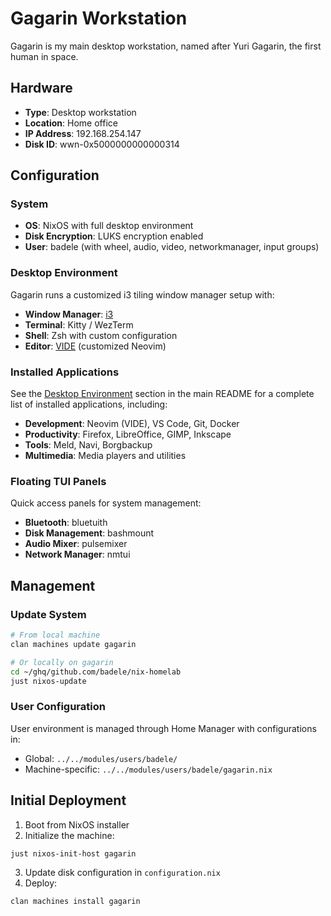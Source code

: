 # Gagarin Workstation

Gagarin is my main desktop workstation, named after Yuri Gagarin, the first human in space.

## Hardware

- **Type**: Desktop workstation
- **Location**: Home office
- **IP Address**: 192.168.254.147
- **Disk ID**: wwn-0x5000000000000314

## Configuration

### System

- **OS**: NixOS with full desktop environment
- **Disk Encryption**: LUKS encryption enabled
- **User**: badele (with wheel, audio, video, networkmanager, input groups)

### Desktop Environment

Gagarin runs a customized i3 tiling window manager setup with:

- **Window Manager**: [i3](../../nix/home-manager/features/desktop/xorg/wm/i3.nix)
- **Terminal**: Kitty / WezTerm
- **Shell**: Zsh with custom configuration
- **Editor**: [VIDE](https://github.com/badele/vide) (customized Neovim)

### Installed Applications

See the [Desktop Environment](../../README.md#-desktop-environment) section in the main README for a complete list of installed applications, including:

- **Development**: Neovim (VIDE), VS Code, Git, Docker
- **Productivity**: Firefox, LibreOffice, GIMP, Inkscape
- **Tools**: Meld, Navi, Borgbackup
- **Multimedia**: Media players and utilities

### Floating TUI Panels

Quick access panels for system management:
- **Bluetooth**: bluetuith
- **Disk Management**: bashmount
- **Audio Mixer**: pulsemixer
- **Network Manager**: nmtui

## Management

### Update System

```bash
# From local machine
clan machines update gagarin

# Or locally on gagarin
cd ~/ghq/github.com/badele/nix-homelab
just nixos-update
```

### User Configuration

User environment is managed through Home Manager with configurations in:
- Global: `../../modules/users/badele/`
- Machine-specific: `../../modules/users/badele/gagarin.nix`

## Initial Deployment

1. Boot from NixOS installer
2. Initialize the machine:
```bash
just nixos-init-host gagarin
```

3. Update disk configuration in `configuration.nix`
4. Deploy:
```bash
clan machines install gagarin
```
